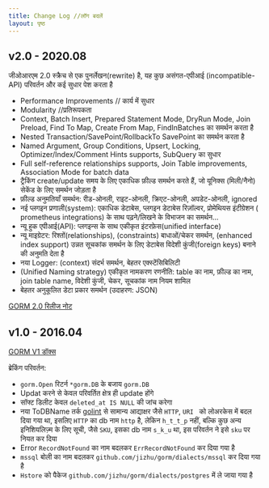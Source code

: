 ```yaml
---
title: Change Log //लॉग बदलें
layout: पृष्ठ
---
```


## v2.0 - 2020.08

जीओआरएम 2.0 स्क्रैच से एक पुनर्लेखन(rewrite) है, यह कुछ असंगत-एपीआई (incompatible-API) परिवर्तन और कई सुधार पेश करता है

* Performance Improvements // कार्य में सुधार
* Modularity //प्रतिरूपकता
* Context, Batch Insert, Prepared Statement Mode, DryRun Mode, Join Preload, Find To Map, Create From Map, FindInBatches का समर्थन करता है
* Nested Transaction/SavePoint/RollbackTo SavePoint का समर्थन करता है
* Named Argument, Group Conditions, Upsert, Locking, Optimizer/Index/Comment Hints supports, SubQuery का सुधार
* Full self-reference relationships supports, Join Table improvements, Association Mode for batch data
* ट्रैकिंग create/update समय के लिए एकाधिक फ़ील्ड समर्थन करते हैं, जो यूनिक्स (मिली/नैनो) सेकेंड के लिए समर्थन जोड़ता है
* फ़ील्ड अनुमतियाँ समर्थन: रीड-ओनली, राइट-ओनली, क्रिएट-ओनली, अपडेट-ओनली, ignored
* नई प्लगइन प्रणाली(system): एकाधिक डेटाबेस, प्लगइन डेटाबेस रिज़ॉल्वर, प्रोमेथियस इंटीग्रेशन ( prometheus integrations) के साथ पढ़ने/लिखने के विभाजन का समर्थन...
* न्यू हुक एपीआई(API): प्लगइन्स के साथ एकीकृत इंटरफ़ेस(unified interface)
* न्यू माइग्रेटर: रिश्तों(relationships), (constraints) बाधाओं/चेकर समर्थन, (enhanced index support) उन्नत सूचकांक समर्थन के लिए डेटाबेस विदेशी कुंजी(foreign keys) बनाने की अनुमति देता है
* नया Logger: (context) संदर्भ समर्थन, बेहतर एक्स्टेंसिबिलिटी
* (Unified Naming strategy) एकीकृत नामकरण रणनीति: table का नाम, फ़ील्ड का नाम, join table name, विदेशी कुंजी, चेकर, सूचकांक नाम नियम शामिल
* बेहतर अनुकूलित डेटा प्रकार समर्थन (उदाहरण: JSON)

[GORM 2.0 रिलीज नोट](v2_release_note.html)

## v1.0 - 2016.04

[GORM V1 डॉक्स](https://v1.gorm.io)

ब्रेकिंग परिवर्तन:

* `gorm.Open` रिटर्न `*gorm.DB` के बजाय `gorm.DB`
* Updat करने से केवल परिवर्तित क्षेत्र ही update होंगे
* सॉफ्ट डिलीट केवल `deleted_at IS NULL` की जांच करेगा
* नया ToDBName तर्क [golint](https://github.com/golang/lint/blob/master/lint.go#L702) से सामान्य आद्याक्षर जैसे `HTTP`, `URI ` को लोअरकेस में बदल दिया गया था, इसलिए `HTTP` का db नाम `http` है, लेकिन `h_t_t_p` नहीं, बल्कि कुछ अन्य इनिशियलिज़्म के लिए सूची, जैसे `SKU`, इसका db नाम `s_k_u` था, इस परिवर्तन ने इसे `sku` पर नियत कर दिया
* Error `RecordNotFound` का नाम बदलकर `ErrRecordNotFound` कर दिया गया है
* `mssql` बोली का नाम बदलकर `github.com/jizhu/gorm/dialects/mssql` कर दिया गया है
* `Hstore` को पैकेज `github.com/jizhu/gorm/dialects/postgres` में ले जाया गया है
